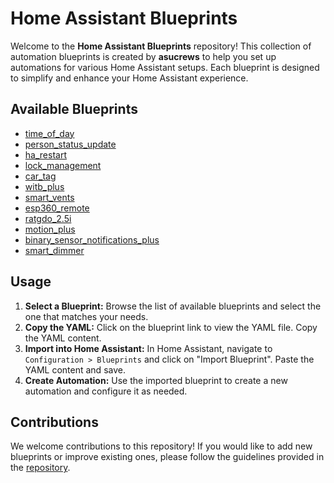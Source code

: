 # Home Assistant Blueprints

Welcome to the **Home Assistant Blueprints** repository! This collection of automation blueprints is created by **asucrews** to help you set up automations for various Home Assistant setups. Each blueprint is designed to simplify and enhance your Home Assistant experience.

## Available Blueprints

- [time_of_day](./time_of_day/README.md)
- [person_status_update](./person_status_update/README.md)
- [ha_restart](./ha_restart/README.md)
- [lock_management](./lock_management/README.md)
- [car_tag](./car_tag/README.md)
- [witb_plus](./witb_plus/README.md)
- [smart_vents](./smart_vents/README.md)
- [esp360_remote](./esp360_remote/README.md)
- [ratgdo_2.5i](./ratgdo_2.5i/README.md)
- [motion_plus](./motion_plus/README.md)
- [binary_sensor_notifications_plus](./binary_sensor_notifications_plus/README.md)
- [smart_dimmer](./inovelli/red/smart_dimmer/README.md)

## Usage

1. **Select a Blueprint:** Browse the list of available blueprints and select the one that matches your needs.
2. **Copy the YAML:** Click on the blueprint link to view the YAML file. Copy the YAML content.
3. **Import into Home Assistant:** In Home Assistant, navigate to `Configuration > Blueprints` and click on "Import Blueprint". Paste the YAML content and save.
4. **Create Automation:** Use the imported blueprint to create a new automation and configure it as needed.

## Contributions
We welcome contributions to this repository! If you would like to add new blueprints or improve existing ones, please follow the guidelines provided in the [repository](https://github.com/asucrews/ha-blueprints).